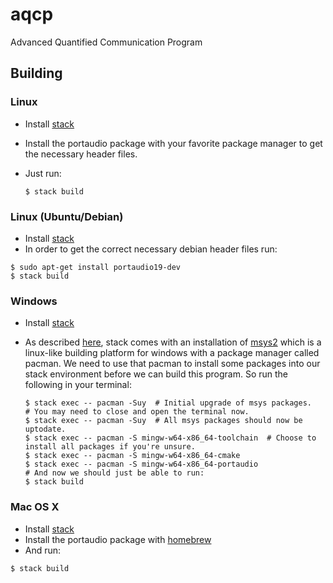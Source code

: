 # aqcp
Advanced Quantified Communication Program

## Building

### Linux

* Install [stack](https://docs.haskellstack.org/en/stable/README/)
* Install the portaudio package with your favorite package manager to get the necessary header files.
* Just run:

    ```
    $ stack build
    ```
### Linux (Ubuntu/Debian)
* Install [stack](https://docs.haskellstack.org/en/stable/README/)
* In order to get the correct necessary debian header files run:
```
$ sudo apt-get install portaudio19-dev
$ stack build
```
### Windows

* Install [stack](https://docs.haskellstack.org/en/stable/README/)
* As described [here](https://docs.haskellstack.org/en/stable/developing_on_windows), stack comes with an installation of [msys2](https://www.msys2.org) which is a linux-like building platform for windows with a package manager called pacman. We need to use that pacman to install some packages into our stack environment before we can build this program. So run the following in your terminal:

    ```
    $ stack exec -- pacman -Suy  # Initial upgrade of msys packages.
    # You may need to close and open the terminal now.
    $ stack exec -- pacman -Suy  # All msys packages should now be uptodate.
    $ stack exec -- pacman -S mingw-w64-x86_64-toolchain  # Choose to install all packages if you're unsure.
    $ stack exec -- pacman -S mingw-w64-x86_64-cmake
    $ stack exec -- pacman -S mingw-w64-x86_64-portaudio
    # And now we should just be able to run:
    $ stack build
    ```

### Mac OS X

* Install [stack](https://docs.haskellstack.org/en/stable/README/)
* Install the portaudio package with [homebrew](https://brew.sh/)
* And run:
```
$ stack build
```

